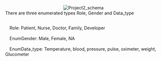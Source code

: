 <div align=center><img alt="Project2_schema" src="https://user-images.githubusercontent.com/55321300/153974535-8e83380d-27e5-465b-891f-7df45142ebbb.png">

 
<div align=left>There are three enumerated types Role, Gender and Data_type<br><br>

&ensp;&ensp;Role: Patient, Nurse, Doctor, Family, Developer<br><br>
&ensp;&ensp;EnumGender: Male, Female, NA<br><br>
&ensp;&ensp;EnumData_type: Temperature, blood, pressure, pulse, oximeter, weight, Glucometer<br>
